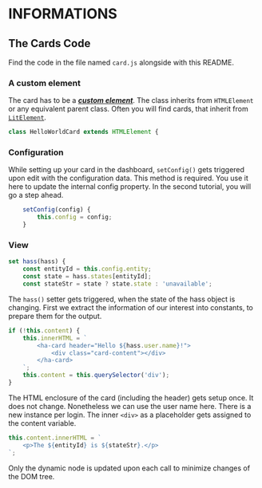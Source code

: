 # INFORMATIONS

## The Cards Code

Find the code in the file named `card.js` alongside with this README.

### A custom element

The card has to be a [***custom
element***](https://developer.mozilla.org/en-US/docs/Web/Web_Components/Using_custom_elements).
The class inherits from `HTMLElement` or any equivalent parent class. Often you
will find cards, that inherit from [`LitElement`](https://lit.dev).

```js
class HelloWorldCard extends HTMLElement {
```

### Configuration

While setting up your card in the dashboard, `setConfig()` gets triggered upon
edit with the configuration data. This method is required. You use it here to
update the internal config property. In the second tutorial, you will go a step
ahead.

```js
    setConfig(config) {
        this.config = config;
    }
```

### View

```js
set hass(hass) {
    const entityId = this.config.entity;
    const state = hass.states[entityId];
    const stateStr = state ? state.state : 'unavailable';
```

The `hass()` setter gets triggered, when the state of the hass object is
changing. First we extract the information of our interest into constants,
to prepare them for the output.

```js
if (!this.content) {
    this.innerHTML = `
        <ha-card header="Hello ${hass.user.name}!">
            <div class="card-content"></div>
        </ha-card>
    `;
    this.content = this.querySelector('div');
}
```

The HTML enclosure of the card (including the header) gets setup once. It does
not change. Nonetheless we can use the user name here. There is a new instance
per login. The inner `<div>` as a placeholder gets assigned to the content
variable.

```js
this.content.innerHTML = `
    <p>The ${entityId} is ${stateStr}.</p>
`;
```

Only the dynamic node is updated upon each call to minimize changes of the DOM
tree.
